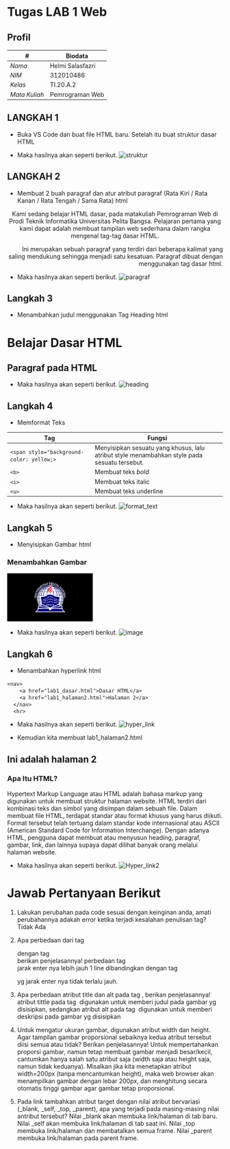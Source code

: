 # Tugas LAB 1 Web
## Profil
| # | Biodata |
| -------- | --- |
| *Nama* | Helmi Salasfazri |
| *NIM* | 312010486 |
| *Kelas* | TI.20.A.2 |
| *Mata Kuliah* | Pemrograman Web |

## LANGKAH 1
* Buka VS Code dan buat file HTML baru. Setelah itu buat struktur dasar HTML


<!DOCTYPE html>
<html lang="en">
<head>
    <meta charset="UTF-8">
    <meta http-equiv="X-UA-Compatible" content="IE=edge">
    <meta name="viewport" content="width=device-width, initial-scale=1.0">
    <title>Tag HTML</title>
</head>
<body>
    
</body>
</html>


* Maka hasilnya akan seperti berikut.
![struktur](langkah1.png)

## LANGKAH 2
* Membuat 2 buah paragraf dan atur atribut paragraf (Rata Kiri / Rata Kanan / Rata Tengah / Sama Rata)
html
<!-- Ini adalah paragraf pertama -->
<p align="center">Kami sedang belajar HTML dasar, pada matakuliah Pemrograman Web di Prodi Teknik Informatika Universitas Pelita Bangsa. Pelajaran pertama yang kami dapat adalah membuat tampilan web sederhana dalam rangka mengenal tag-tag dasar HTML.</p>

<!-- Ini adalah paragraf kedua -->
<p align="right">Ini merupakan sebuah paragraf yang terdiri dari beberapa kalimat yang saling mendukung sehingga menjadi satu kesatuan. Paragraf dibuat dengan menggunakan tag dasar html.</p>


* Maka hasilnya akan seperti berikut.
![paragraf](paragraf.png)

## Langkah 3
* Menambahkan judul menggunakan Tag Heading
html
<!-- judul paragraf pertama -->
<h1>Belajar Dasar HTML</h1>

<!-- judul paragraf kedua -->
<h2>Paragraf pada HTML</h2>


* Maka hasilnya akan seperti berikut.
![heading](judul.png)

## Langkah 4
* Memformat Teks

| Tag | Fungsi |
| -------- | --- |
| `<span style="background-color: yellow;>` | Menyisipkan sesuatu yang khusus, lalu atribut style menambahkan style pada sesuatu tersebut. |
| `<b>` | Membuat teks *bold* |
| `<i>` | Membuat teks italic |
| `<u>` | Membuat teks underline |

* Maka hasilnya akan seperti berikut.
![format_text](format_text.png)

## Langkah 5
* Menyisipkan Gambar
html
<!-- sub judul paragraf -->
<h3>Menambahkan Gambar</h3>

<!-- menambahkan gambar pada dokumen -->
<img src="Logo_UPB.png" width="200" title="Logo Univeritas Pelita Bangsa">

* Maka hasilnya akan seperti berikut.
![image](Image.png)

## Langkah 6
* Menambahkan hyperlink
html
<!-- menambahkan link navigasi -->
    <nav>
        <a href="lab1_dasar.html">Dasar HTML</a>
        <a href="lab1_halaman2.html">Halaman 2</a>
      </nav>
      <hr>

* Maka hasilnya akan seperti berikut.
![hyper_link](link.png)

* Kemudian kita membuat lab1_halaman2.html


<!DOCTYPE html>
<html lang="en">
<head>
<meta charset="UTF-8">
<meta http-equiv="X-UA-Compatible" content="IE=edge">
<meta name="viewport" content="width=device-width, initial-scale=1.0">
<title>Halaman 2</title>
</head>
<body>

<h2>Ini adalah halaman 2</h2>
<h3>Apa Itu HTML? </h3>

<p> Hypertext Markup Language atau HTML adalah bahasa markup yang digunakan untuk membuat struktur halaman website. 
    HTML terdiri dari kombinasi teks dan simbol yang disimpan dalam sebuah file. Dalam membuat file HTML, terdapat standar atau format khusus yang harus diikuti. Format tersebut telah tertuang dalam standar kode internasional atau ASCII (American Standard Code for Information Interchange). 
    Dengan adanya HTML, pengguna dapat membuat atau menyusun heading, paragraf, gambar, link, dan lainnya supaya dapat dilihat banyak orang melalui halaman website. 
</body>
</html>


* Maka hasilnya akan seperti berikut.
![Hyper_link2](halam2.png)

# Jawab Pertanyaan Berikut

1. Lakukan perubahan pada code sesuai dengan keinginan anda, amati perubahannya adakah error ketika terjadi kesalahan penulisan tag?
Tidak Ada

2. Apa perbedaan dari tag <p> dengan tag <br> berikan penjelasannya!
perbedaan  tag <br> jarak enter nya lebih jauh 1 line dibandingkan dengan tag <p> yg jarak enter nya tidak terlalu jauh.

3. Apa perbedaan atribut title dan alt pada tag <img>, berikan penjelasannya!
atribut tittle pada tag <img> digunakan untuk memberi judul pada gambar yg disisipkan, sedangkan
atribut alt pada tag <img> digunakan untuk memberi deskripsi pada gambar yg disisipkan

4. Untuk mengatur ukuran gambar, digunakan atribut width dan height. Agar tampilan gambar proporsional sebaiknya kedua atribut tersebut diisi semua atau tidak? Berikan penjelasannya!
Untuk mempertahankan proporsi gambar, namun tetap membuat gambar menjadi besar/kecil, cantumkan
hanya salah satu atribut saja (width saja atau height saja, namun tidak keduanya). Misalkan
jika kita menetapkan atribut width=200px (tanpa mencantumkan height), maka web browser akan
menampilkan gambar dengan lebar 200px, dan menghitung secara otomatis tinggi gambar agar gambar
tetap proporsional.

5. Pada link tambahkan atribut target dengan nilai atribut bervariasi (_blank, _self, _top, _parent), apa yang terjadi pada masing-masing nilai antribut tersebut?
Nilai _blank akan membuka link/halaman di tab baru.
Nilai _self akan membuka link/halaman di tab saat ini.
Nilai _top membuka link/halaman dan membatalkan semua frame.
Nilai _parent membuka link/halaman pada parent frame.